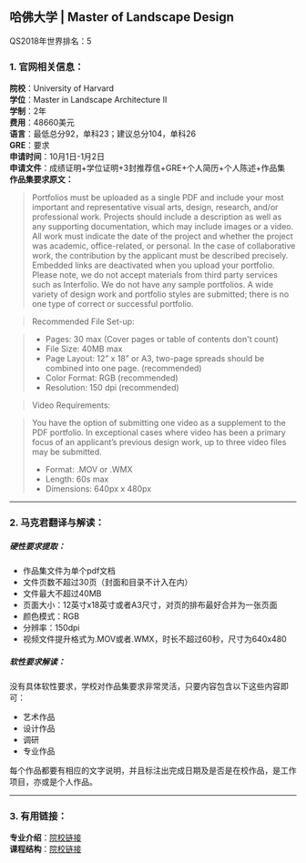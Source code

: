 ## 哈佛大学 | Master of Landscape Design

QS2018年世界排名：5  

### 1. 官网相关信息：

**院校**：University of Harvard    
**学位**：Master in Landscape Architecture II   
**学制**：2年  
**费用**：48660美元   
**语言**：最低总分92，单科23；建议总分104，单科26   
**GRE**：要求   
**申请时间**：10月1日-1月2日   
**申请文件**：成绩证明+学位证明+3封推荐信+GRE+个人简历+个人陈述+作品集  
**作品集要求原文：**   


> Portfolios must be uploaded as a single PDF and include your most important and representative visual arts, design, research, and/or professional work. Projects should include a description as well as any supporting documentation, which may include images or a video. All work must indicate the date of the project and whether the project was academic, office-related, or personal. In the case of collaborative work, the contribution by the applicant must be described precisely. Embedded links are deactivated when you upload your portfolio. Please note, we do not accept materials from third party services such as Interfolio. We do not have any sample portfolios. A wide variety of design work and portfolio styles are submitted; there is no one type of correct or successful portfolio.

> Recommended File Set-up:

> -	Pages: 30 max (Cover pages or table of contents don't count)
> -	File Size: 40MB max
> -	Page Layout: 12” x 18” or A3, two-page spreads should be combined into one page. (recommended)
> -	Color Format: RGB (recommended)
> -	Resolution: 150 dpi (recommended)

> Video Requirements:

> You have the option of submitting one video as a supplement to the PDF portfolio. In exceptional cases where video has been a primary focus of an applicant’s previous design work, up to three video files may be submitted.
> -	Format: .MOV or .WMX
> -	Length: 60s max
> -	Dimensions: 640px x 480px







---


### 2. 马克君翻译与解读：

##### 硬性要求提取：
- 作品集文件为单个pdf文档
- 文件页数不超过30页（封面和目录不计入在内）
- 文件最大不超过40MB
- 页面大小：12英寸x18英寸或者A3尺寸，对页的排布最好合并为一张页面
- 颜色模式：RGB
- 分辨率：150dpi
- 视频文件提升格式为.MOV或者.WMX，时长不超过60秒，尺寸为640x480


##### 软性要求解读：
没有具体软性要求，学校对作品集要求非常灵活，只要内容包含以下这些内容即可：

- 艺术作品
- 设计作品
- 调研
- 专业作品

每个作品都要有相应的文字说明，并且标注出完成日期及是否是在校作品，是工作项目，亦或是个人作品。


---


### 3. 有用链接：

**专业介绍**：[院校链接](https://www.gsd.harvard.edu/landscape-architecture/master-in-landscape-architecture-ii/)  
**课程结构**：[院校链接](https://www.gsd.harvard.edu/landscape-architecture/master-in-landscape-architecture-ii/)